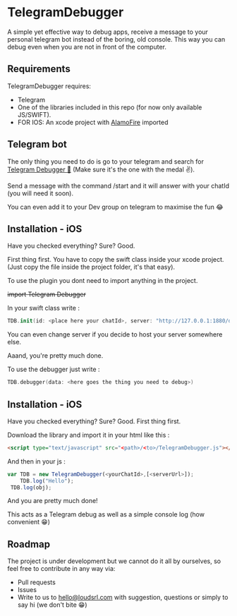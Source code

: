 # TelegramDebugger
A simple yet effective way to debug apps, receive a message to your personal telegram bot instead of the boring, old console. 
This way you can debug even when you are not in front of the computer.

## Requirements

TelegramDebugger requires:

- Telegram 
- One of the libraries included in this repo (for now only available JS/SWIFT).
- FOR IOS: An xcode project with [AlamoFire](https://cocoapods.org/pods/Alamofire) imported 

## Telegram bot

The only thing you need to do is go to your telegram and search for [Telegram Debugger 🥇](t.me/loud_debugger_bot) (Make sure it's the one with the medal ✌️).

Send a message with the command /start and it will answer with your chatId (you will need it soon).

You can even add it to your Dev group on telegram to maximise the fun 😂

## Installation - iOS

Have you checked everything? Sure? Good.

First thing first. 
You have to copy the swift class inside your xcode project.
(Just copy the file inside the project folder, it's that easy).

To use the plugin you dont need to import anything in the project. 

<del>import Telegram Debugger<del>

In your swift class write :

```swift
TDB.init(id: <place here your chatId>, server: "http://127.0.0.1:1880/debug")
```

You can even change server if you decide to host your server somewhere else.

Aaand, you're pretty much done. 

To use the debugger just write :

```swift
TDB.debugger(data: <here goes the thing you need to debug>)
```

## Installation - iOS

Have you checked everything? Sure? Good.
First thing first. 

Download the library and import it in your html like this : 

```html
<script type="text/javascript" src="<path>/<to>/TelegramDebugger.js"></script>
```

And then in your js : 

```js
var TDB = new TelegramDebugger(<yourChatId>,[<serverUrl>]);
	TDB.log("Hello");
 TDB.log(obj);
```
And you are pretty much done! 

This acts as a Telegram debug as well as a simple console log (how convenient 😁)


 ## Roadmap
 
 The project is under development but we cannot do it all by ourselves, so feel free to contribute in any way via:
 
 - Pull requests
 - Issues
 - Write to us to hello@loudsrl.com with suggestion, questions or simply to say hi (we don't bite 😁)
 
 
 
 
